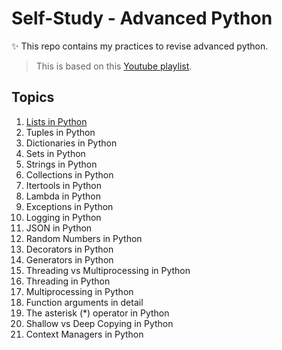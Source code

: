 # Self-Study - Advanced Python

✨ This repo contains my practices to revise advanced python.

> This is based on this [Youtube playlist](https://youtube.com/playlist?list=PLqnslRFeH2UqLwzS0AwKDKLrpYBKzLBy2&si=jB85SFN5mzNi92ft).

## Topics
1. [Lists in Python](lists.py)
2. Tuples in Python
3. Dictionaries in Python
4. Sets in Python 
5. Strings in Python 
6. Collections in Python 
7. Itertools in Python
8. Lambda in Python 
9. Exceptions in Python 
10. Logging in Python 
11. JSON in Python 
12. Random Numbers in Python 
13. Decorators in Python
14. Generators in Python 
15. Threading vs Multiprocessing in Python
16. Threading in Python
17. Multiprocessing in Python
18. Function arguments in detail
19. The asterisk (*) operator in Python
20. Shallow vs Deep Copying in Python
21. Context Managers in Python